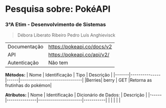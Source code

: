 
# Pesquisa sobre: PokéAPI
### 3°A Etim - Desenvolvimento de Sistemas
>Débora Liberato Ribeiro
> Pedro Luís Anghievisck

|              |                            |
|--------------|----------------------------|
| Documentação | https://pokeapi.co/docs/v2 |
|      API     | https://pokeapi.co/api/v2/ |
| Autenticação |           Não tem          |

**Métodos:**
|  Nome | Identificação | Tipo |           Descrição           |
|-------|---------------|------|-------------------------------|
|Berries|     berry     |  GET |Retorna as frutinhas do pokémon|

**Atributos:**
| Nome | Identificação | Dicionário de Dados: | Descrição |
|------|---------------|----------------------|-----------|
|      |               |                      |           |
